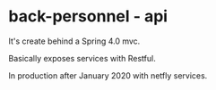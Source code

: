 # back-personnel - api

It's create behind a Spring 4.0 mvc.

Basically exposes services with Restful.

In production after January 2020 with netfly services.

